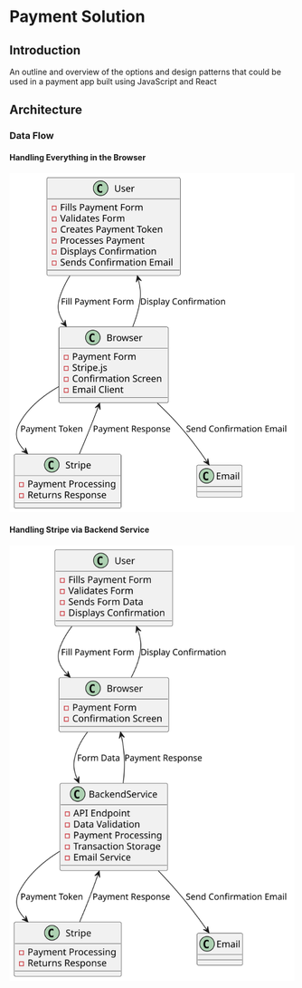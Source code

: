 # Payment Solution

## Introduction
An outline and overview of the options and design patterns that could be used in a payment app built using JavaScript and React

## Architecture

### Data Flow

#### Handling Everything in the Browser

![browser data flow](../diagrams/browser-data-flow.svg)

#### Handling Stripe via Backend Service

![backend data flow](backend-data-flow.svg)

